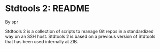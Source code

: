 # Stdtools 2: README
By spr
<!--@@VERSIONINC@@-->

Stdtools 2 is a collection of scripts to manage Git repos in a standardized way
on an SSH host.  Stdtools 2 is based on a previous version of Stdtools that has
been used internally at ZIB.
